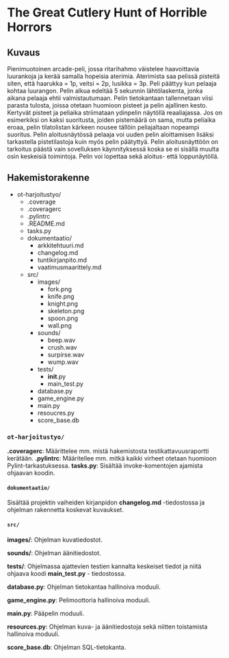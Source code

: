 # The Great Cutlery Hunt of Horrible Horrors

## Kuvaus
Pienimuotoinen arcade-peli, jossa ritarihahmo väistelee haavoittavia luurankoja ja kerää samalla hopeisia aterimia. Aterimista saa pelissä pisteitä siten, että
haarukka = 1p, veitsi = 2p, lusikka = 3p. Peli päättyy kun pelaaja kohtaa luurangon. Pelin alkua edeltää 5 sekunnin lähtölaskenta, jonka aikana pelaaja ehtii valmistautumaan.
Pelin tietokantaan tallennetaan viisi parasta tulosta, joissa otetaan huomioon pisteet ja pelin ajallinen kesto. Kertyvät pisteet ja peliaika striimataan ydinpelin näytöllä reaaliajassa. 
Jos on esimerkiksi on kaksi suoritusta, joiden pistemäärä on sama, mutta peliaika eroaa, pelin tilatolistan kärkeen nousee tällöin peliajaltaan nopeampi suoritus. Pelin aloitusnäytössä pelaaja voi uuden pelin aloittamisen lisäksi tarkastella pistetilastoja kuin myös pelin päätyttyä. Pelin aloitusnäyttöön on tarkoitus päästä vain sovelluksen käynnityksessä koska se ei sisällä muulta osin keskeisiä toimintoja. Pelin voi lopettaa sekä aloitus- että loppunäytöllä.


## Hakemistorakenne
- ot-harjoitustyo/
  - .coverage
  - .coveragerc
  - .pylintrc
  - .README.md
  - tasks.py
  - dokumentaatio/
    - arkkitehtuuri.md
    - changelog.md
    - tuntikirjanpito.md
    - vaatimusmaarittely.md
  - src/
    - images/
      - fork.png
      - knife.png
      - knight.png
      - skeleton.png
      - spoon.png
      - wall.png
    - sounds/
      - beep.wav
      - crush.wav
      - surpirse.wav
      - wump.wav
    - tests/
      - __init__.py
      - main_test.py
    - database.py
    - game_engine.py
    - main.py
    - resoucres.py
    - score_base.db


    
### `ot-harjoitustyo/`
**.coveragerc**: Määrittelee mm. mistä hakemistosta testikattavuusraportti kerätään.
**.pylintrc**: Määritellee mm. mitkä kaikki virheet otetaan huomioon Pylint-tarkastuksessa.
**tasks.py**: Sisältää invoke-komentojen ajamista ohjaavan koodin.

#### `dokumentaatio/`
Sisältää projektin vaiheiden kirjanpidon **changelog.md** -tiedostossa ja ohjelman rakennetta koskevat kuvaukset.

#### `src/`
**images/**: Ohjelman kuvatiedostot.

**sounds/**: Ohjelman äänitiedostot.

**tests/**: Ohjelmassa ajattevien testien kannalta keskeiset tiedot ja niitä ohjaava koodi **main_test.py** - tiedostossa.

**database.py**: Ohjelman tietokantaa hallinoiva moduuli.

**game_engine.py**: Pelimoottoria hallinoiva moduuli.

**main.py**: Pääpelin moduuli.

**resources.py**: Ohjelman kuva- ja äänitiedostoja sekä niitten toistamista hallinoiva moduuli.

**score_base.db**: Ohjelman SQL-tietokanta.

























